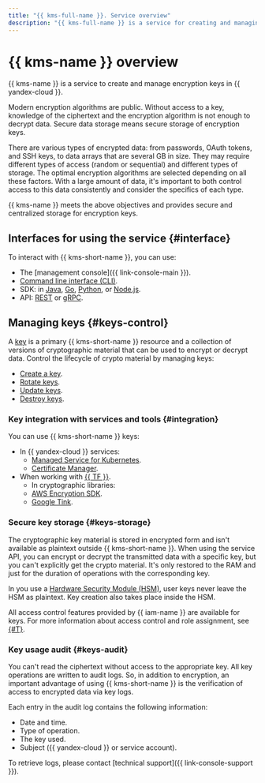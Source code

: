 ```yaml
---
title: "{{ kms-full-name }}. Service overview"
description: "{{ kms-full-name }} is a service for creating and managing encryption keys in {{ yandex-cloud }}. Modern encryption algorithms are open. Without access to the key, knowledge of the ciphertext and encryption algorithm is not enough to decrypt the data. Thus, the task of securely storing data is reduced to the task of safely storing encryption keys."
---
```


# {{ kms-name }} overview

{{ kms-name }} is a service to create and manage encryption keys in {{ yandex-cloud }}.

Modern encryption algorithms are public. Without access to a key, knowledge of the ciphertext and the encryption algorithm is not enough to decrypt data. Secure data storage means secure storage of encryption keys.

There are various types of encrypted data: from passwords, OAuth tokens, and SSH keys, to data arrays that are several GB in size. They may require different types of access (random or sequential) and different types of storage. The optimal encryption algorithms are selected depending on all these factors. With a large amount of data, it's important to both control access to this data consistently and consider the specifics of each type.

{{ kms-name }} meets the above objectives and provides secure and centralized storage for encryption keys.

## Interfaces for using the service {#interface}

To interact with {{ kms-short-name }}, you can use:
* The [management console]({{ link-console-main }}).
* [Command line interface (CLI)](../../cli/).
* SDK: in [Java](https://github.com/yandex-cloud/java-sdk), [Go](https://github.com/yandex-cloud/go-sdk), [Python](https://github.com/yandex-cloud/python-sdk), or [Node.js](https://github.com/yandex-cloud/nodejs-sdk).
* API: [REST](../api-ref/) or [gRPC](../api-ref/grpc/).

## Managing keys {#keys-control}

A [key](key.md) is a primary {{ kms-short-name }} resource and a collection of versions of cryptographic material that can be used to encrypt or decrypt data. Control the lifecycle of crypto material by managing keys:
* [Create a key](../operations/key.md#create).
* [Rotate keys](../operations/key.md#rotate).
* [Update keys](../operations/key.md#update).
* [Destroy keys](../operations/key.md#delete).

### Key integration with services and tools {#integration}

You can use {{ kms-short-name }} keys:
* In {{ yandex-cloud }} services:
   * [Managed Service for Kubernetes](../../managed-kubernetes/).
   * [Certificate Manager](../../certificate-manager/).
* When working with [{{ TF }}](../tutorials/terraform-key.md).
   * In cryptographic libraries:
   * [AWS Encryption SDK](../tutorials/encrypt/aws-encryption-sdk.md).
   * [Google Tink](../tutorials/encrypt/google-tink.md).

### Secure key storage {#keys-storage}

The cryptographic key material is stored in encrypted form and isn't available as plaintext outside {{ kms-short-name }}. When using the service API, you can encrypt or decrypt the transmitted data with a specific key, but you can't explicitly get the crypto material. It's only restored to the RAM and just for the duration of operations with the corresponding key.

In you use a [Hardware Security Module (HSM)](hsm.md), user keys never leave the HSM as plaintext. Key creation also takes place inside the HSM.

All access control features provided by {{ iam-name }} are available for keys. For more information about access control and role assignment, see [{#T}](../security/index.md).

### Key usage audit {#keys-audit}

You can't read the ciphertext without access to the appropriate key. All key operations are written to audit logs. So, in addition to encryption, an important advantage of using {{ kms-short-name }} is the verification of access to encrypted data via key logs.

Each entry in the audit log contains the following information:
* Date and time.
* Type of operation.
* The key used.
* Subject ({{ yandex-cloud }} or service account).

To retrieve logs, please contact [technical support]({{ link-console-support }}).